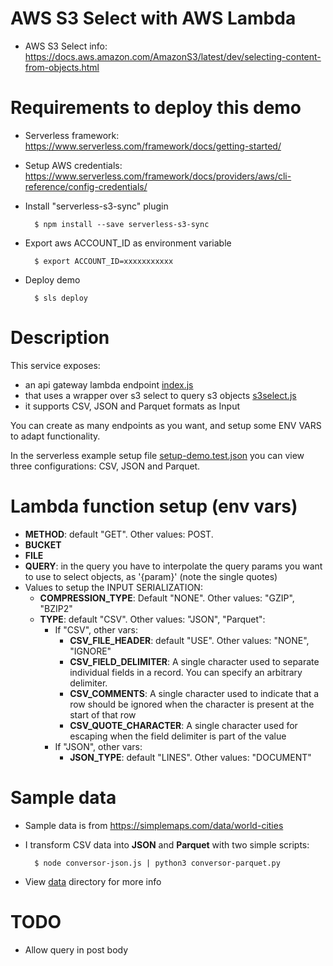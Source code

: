 # AWS S3 Select with AWS Lambda

* AWS S3 Select info: https://docs.aws.amazon.com/AmazonS3/latest/dev/selecting-content-from-objects.html

# Requirements to deploy this demo

* Serverless framework: https://www.serverless.com/framework/docs/getting-started/
* Setup AWS credentials: https://www.serverless.com/framework/docs/providers/aws/cli-reference/config-credentials/
* Install "serverless-s3-sync" plugin

        $ npm install --save serverless-s3-sync

* Export aws ACCOUNT_ID as environment variable

        $ export ACCOUNT_ID=xxxxxxxxxxx

* Deploy demo

        $ sls deploy


# Description

This service exposes:

* an api gateway lambda endpoint [index.js](lib/index.js)
* that uses a wrapper over s3 select to query s3 objects [s3select.js](lib/s3select.js)
* it supports CSV, JSON and Parquet formats as Input

You can create as many endpoints as you want, and setup some ENV VARS to adapt functionality. 

In the serverless example setup file [setup-demo.test.json](setup-demo.test.json) you can view three configurations: CSV, JSON and Parquet.

# Lambda function setup (env vars)

* **METHOD**: default "GET". Other values: POST.
* **BUCKET**
* **FILE**
* **QUERY**: in the query you have to interpolate the query params you want to use to select objects, as '{param}' (note the single quotes)
* Values to setup the INPUT SERIALIZATION:
    * **COMPRESSION_TYPE**: Default "NONE". Other values: "GZIP", "BZIP2"
    * **TYPE**: default "CSV". Other values: "JSON", "Parquet":
        * If "CSV", other vars:
            * **CSV_FILE_HEADER**: default "USE". Other values: "NONE", "IGNORE"
            * **CSV_FIELD_DELIMITER**: A single character used to separate individual fields in a record. You can specify an arbitrary delimiter.
            * **CSV_COMMENTS**: A single character used to indicate that a row should be ignored when the character is present at the start of that row
            * **CSV_QUOTE_CHARACTER**: A single character used for escaping when the field delimiter is part of the value            
        * If "JSON", other vars:
            * **JSON_TYPE**: default "LINES". Other values: "DOCUMENT"

# Sample data

* Sample data is from https://simplemaps.com/data/world-cities
* I transform CSV data into **JSON** and **Parquet** with two simple scripts:

        $ node conversor-json.js | python3 conversor-parquet.py


* View [data](data) directory for more info
        
# TODO

* Allow query in post body
